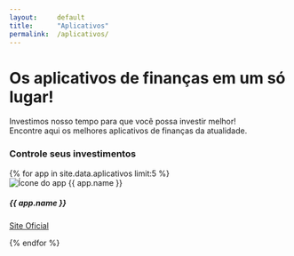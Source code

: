 ```yaml
---
layout:     default
title:      "Aplicativos"
permalink:  /aplicativos/
---
```


<div class="profileiner my-5">
  <div class="text-center mx-lg-auto mb-9">
    <h1 class="display-5 mb-4">Os aplicativos de finanças em um só lugar!</h1>
    <p class="lead">Investimos nosso tempo para que você possa investir melhor! <br>Encontre aqui os melhores aplicativos de finanças da atualidade.</p>
  </div>
</div>

<!-- TOP 5 -->
<h3 class="display-6 mt-5 mb-4">Controle seus investimentos</h3>
<div class="row row-cols-1 row-cols-md-5 g-3">
  {% for app in site.data.aplicativos limit:5 %}
  <div class="col d-flex">
    <div class="card card-body">
      <img class="rounded mb-3 foto shadow-sm" src="{{site.baseurl}}/assets/imgs/aplicativos/{{ app.icon }}.png" alt="Ícone do app {{ app.name }}">
      <h5 class="card-title">{{ app.name }}</h5>
      <p class="card-text">
        <a class="btn btn-outline-primary stretched-link" href="{{ app.site }}" target="_blank" role="button">
          <i class="fa-solid fa-arrow-up-right-from-square"></i> Site Oficial
        </a>
      </p>
    </div>
  </div>
  {% endfor %}
</div>